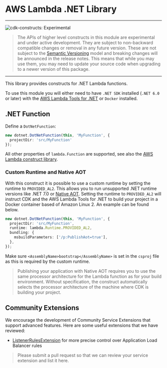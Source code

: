 # AWS Lambda .NET Library
<!--BEGIN STABILITY BANNER-->

---

![cdk-constructs: Experimental](https://img.shields.io/badge/cdk--constructs-experimental-important.svg?style=for-the-badge)

> The APIs of higher level constructs in this module are experimental and under active development.
> They are subject to non-backward compatible changes or removal in any future version. These are
> not subject to the [Semantic Versioning](https://semver.org/) model and breaking changes will be
> announced in the release notes. This means that while you may use them, you may need to update
> your source code when upgrading to a newer version of this package.

---

<!--END STABILITY BANNER-->

This library provides constructs for .NET Lambda functions.

To use this module you will either need to have `.NET SDK` installed (`.NET 6.0` or later) with the [AWS Lambda Tools for .NET](https://docs.aws.amazon.com/lambda/latest/dg/csharp-package-cli.html) or `Docker` installed.

## .NET Function

Define a `DotNetFunction`:

```ts
new dotnet.DotNetFunction(this, 'MyFunction', {
  projectDir: 'src/MyFunction'
});
```

All other properties of `lambda.Function` are supported, see also the [AWS Lambda construct library](https://github.com/aws/aws-cdk/tree/main/packages/aws-cdk-lib/aws-lambda).

### Custom Runtime and Native AOT

With this construct it is possible to use a custom runtime by setting the runtime to `PROVIDED_AL2`. This allows you to run unsupported .NET runtime versions like .NET 7.0 or [Native AOT](https://learn.microsoft.com/en-us/dotnet/core/deploying/native-aot). Setting the runtime to `PROVIDED_AL2` will instruct CDK and the AWS Lambda Tools for .NET to build your project in a Docker container based of Amazon Linux 2. An example can be found below.

```ts
new dotnet.DotNetFunction(this, 'MyFunction', {
  projectDir: 'src/MyFunction',
  runtime: lambda.Runtime.PROVIDED_AL2,
  bundling: {
    msbuildParameters: ['/p:PublishAot=true'],
  },
});
```

Make sure `<AssemblyName>bootstrap</AssemblyName>` is set in the `csproj` file as this is required by the custom runtime. 

> Publishing your application with Native AOT requires you to use the same processor architecture for the Lambda function as for your build environment. Without specification, the construct automatically selects the processor architecture of the machine where CDK is building your project.

## Community Extensions

We encourage the development of Community Service Extensions that support
advanced features. Here are some useful extensions that we have reviewed:

- [ListenerRulesExtension](https://www.npmjs.com/package/@wheatstalk/ecs-service-extension-listener-rules) for more precise control over Application Load Balancer rules

> Please submit a pull request so that we can review your service extension and
> list it here.
